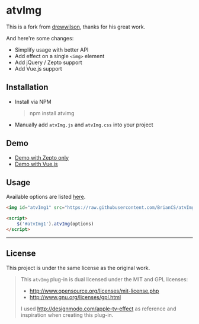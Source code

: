 # atvImg

This is a fork from [drewwilson](https://github.com/drewwilson/atvImg), thanks for his great work.

And here're some changes:

- Simplify usage with better API
- Add effect on a single `<img>` element
- Add jQuery / Zepto support
- Add Vue.js support

## Installation
- Install via NPM
    > npm install atvimg
    
- Manually add `atvImg.js` and `atvImg.css` into your project

## Demo
- [Demo with Zepto only](http://chuyik.github.io/atvImg/demo/index.html)
- [Demo with Vue.js](http://chuyik.github.io/atvImg/demo/vue-index.html)

## Usage
Available options are listed [here](https://github.com/chuyik/atvImg/blob/master/atvImg.js#L16-L20).

```html
<img id="atvImg1" src="https://raw.githubusercontent.com/BrianCS/atvImg/addDemo/demo/images/kloc-icon-flattened.jpg">

<script>
    $('#atvImg1').atvImg(options)
</script>
```

-------------------

## License

This project is under the same license as the original work.
 
> This `atvImg` plug-in is dual licensed under the MIT and GPL licenses:
>  * http://www.opensource.org/licenses/mit-license.php
>  * http://www.gnu.org/licenses/gpl.html
>
> I used http://designmodo.com/apple-tv-effect as reference and inspiration when creating this plug-in.
